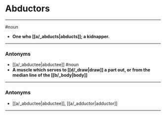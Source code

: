 # Abductors
---
#noun
- **One who [[a/_abducts|abducts]]; a kidnapper.**
---
### Antonyms
- [[a/_abductee|abductee]]
#noun
- **A muscle which serves to [[d/_draw|draw]] a part out, or from the median line of the [[b/_body|body]]**
---
### Antonyms
- [[a/_abductee|abductee]], [[a/_adductor|adductor]]
---
